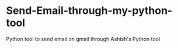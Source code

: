 # Send-Email-through-my-python-tool

Python tool to send email on gmail through Ashish's Python tool
